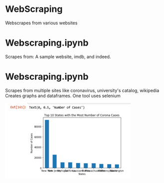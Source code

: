 # WebScraping
Webscrapes from various websites

# Webscraping.ipynb 
Scrapes from: A sample website, imdb, and indeed.

# Webscraping.ipynb
Scrapes from multiple sites like coronavirus, university's catalog, wikipedia
Creates graphs and dataframes.
One tool uses selenium 

![capture](Ca.PNG)
